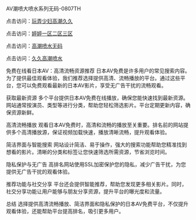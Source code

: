 
AV潮喷大喷水系列无码-0807TH

点击访问：<a href="https://heiliaoxwd5i8.pages.dev">玩弄少妇高潮久久</a>

点击访问：<a href="https://heiliaoxqkkct.pages.dev">婷婷一区二区三区</a>

点击访问：<a href="https://heiliaozj3tjd.pages.dev">高潮喷水无码</a>

点击访问：<a href="https://heiliaowzu4ur.pages.dev">久久高潮喷水</a>



免费在线看日本AV：高清流畅资源推荐
日本AV免费是许多用户的常见搜索内容。为了提供最佳观看体验，我们推荐选择提供高清、流畅播放的平台。通过这些平台，您可以免费观看最新的日本AV影片，享受无广告干扰的流畅观看。

获取最新资源
多个平台提供日本AV免费在线播放，确保您能快速找到最新资源。网站通常按演员、类型等进行分类，帮助您轻松筛选影片。平台定期更新内容，确保资源新鲜。

高清流畅播放
观看日本AV免费时，高清和流畅的播放至关重要。排名前的网站提供多个高清播放源，保证视频加载快速，播放清晰流畅，提升观看体验。

简洁界面与智能搜索
网站设计简洁、易于操作，强大的搜索功能帮助您精准找到想看的影片。清晰的分类和标签让您快速筛选所需资源，节省浏览时间。

隐私保护与无广告
高排名网站使用SSL加密保护您的隐私，减少广告干扰，为您提供无广告干扰的观看体验。

推荐功能与社交分享
平台还会提供智能推荐，帮助您发现更多相关影片。同时，社交分享功能让用户能够与朋友分享资源，提升平台的曝光度和流量。

总结
选择提供高清流畅播放、简洁界面和隐私保护的日本AV免费平台，不仅提升观看体验，还能帮助平台提高排名，吸引更多用户。










<span style="display:none;">[Canonical link]( https://github.com/gl56216/89529 ）</span>
